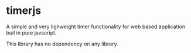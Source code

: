 timerjs
=======

A simple and very lighweight timer functionality for web based application buil in pure javscript.

This library has no dependency on any library.
